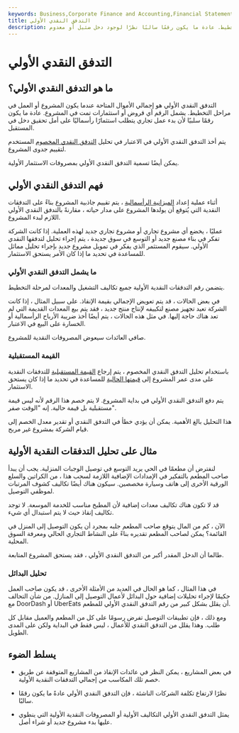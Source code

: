 ```yaml
---
keywords: Business,Corporate Finance and Accounting,Financial Statements
title: التدفق النقدي الأولي
description: التدفق النقدي الأولي هو الأموال المتاحة لمشروع تجاري في مراحل التخطيط. عادة ما يكون رقمًا سالبًا نظرًا لوجود دخل ضئيل أو معدوم.
---
```


# التدفق النقدي الأولي
## ما هو التدفق النقدي الأولي؟

التدفق النقدي الأولي هو إجمالي الأموال المتاحة عندما يكون المشروع أو العمل في مراحل التخطيط. يشمل الرقم أي قروض أو استثمارات تمت في المشروع. عادة ما يكون رقمًا سلبيًا لأن بدء عمل تجاري يتطلب استثمارًا رأسماليًا على أمل تحقيق دخل في المستقبل.

يتم أخذ التدفق النقدي الأولي في الاعتبار في تحليل [التدفق النقدي المخصوم](/dcf) المستخدم لتقييم جدوى المشروع.

يمكن أيضًا تسمية التدفق النقدي الأولي بمصروفات الاستثمار الأولية.

## فهم التدفق النقدي الأولي

أثناء عملية إعداد [الميزانية الرأسمالية](/capitalbudgeting) ، يتم تقييم جاذبية المشروع بناءً على التدفقات النقدية التي يُتوقع أن يولدها المشروع على مدار حياته ، مقارنةً بالتدفق النقدي الأولي اللازم لبدء المشروع.

عمليًا ، يخضع أي مشروع تجاري أو مشروع تجاري جديد لهذه العملية. إذا كانت الشركة تفكر في بناء مصنع جديد أو التوسع في سوق جديدة ، يتم إجراء تحليل لتدفقها النقدي الأولي. سيقوم المستثمر الذي يفكر في تمويل مشروع جديد بإجراء تحليل مماثل للمساعدة في تحديد ما إذا كان الأمر يستحق الاستثمار.

### ما يشمل التدفق النقدي الأولي

يتضمن رقم التدفقات النقدية الأولية جميع تكاليف التشغيل والمعدات لمرحلة التخطيط.

في بعض الحالات ، قد يتم تعويض الإجمالي بقيمة الإنقاذ. على سبيل المثال ، إذا كانت الشركة تعيد تجهيز مصنع لتكييفه لإنتاج منتج جديد ، فقد يتم بيع المعدات القديمة التي لم تعد هناك حاجة إليها. في مثل هذه الحالات ، يتم أيضًا أخذ ضريبة الأرباح الرأسمالية أو الخسارة على البيع في الاعتبار.

صافي العائدات سيعوض المصروفات النقدية للمشروع.

### القيمة المستقبلية

باستخدام تحليل التدفق النقدي المخصوم ، يتم إرجاع [القيمة المستقبلية](/futurevalue) للتدفقات النقدية على مدى عمر المشروع إلى [قيمتها الحالية](/presentvalue) للمساعدة في تحديد ما إذا كان يستحق الاستثمار.

يتم دفع التدفق النقدي الأولي في بداية المشروع. لا يتم خصم هذا الرقم لأنه ليس قيمة مستقبلية بل قيمة حالية. إنه "الوقت صفر".

هذا التحليل بالغ الأهمية. يمكن أن يؤدي خطأ في التدفق النقدي أو تقدير معدل الخصم إلى قيام الشركة بمشروع غير مربح.

## مثال على تحليل التدفقات النقدية الأولية

لنفترض أن مطعمًا في الحي يريد التوسع في توصيل الوجبات المنزلية. يجب أن يبدأ صاحب المطعم بالتفكير في الإمدادات الإضافية اللازمة لسحب هذا ، من الكراتين والسلع الورقية الأخرى إلى هاتف وسيارة مخصصين. سيكون هناك أيضًا تكاليف كشوف المرتبات لموظفي التوصيل.

قد لا تكون هناك تكاليف معدات إضافية لأن المطبخ مناسب للخدمة الموسعة. لا توجد تكاليف إنقاذ حيث لا يتم استبدال أي شيء.

الآن ، كم من المال يتوقع صاحب المطعم جلبه بمجرد أن يكون التوصيل إلى المنزل في القائمة؟ يمكن لصاحب المطعم تقديره بناءً على النشاط التجاري الحالي ومعرفة السوق المحلية.

طالما أن الدخل المقدر أكبر من التدفق النقدي الأولي ، فقد يستحق المشروع المتابعة.

### تحليل البدائل

في هذا المثال ، كما هو الحال في العديد من الأمثلة الأخرى ، قد يكون صاحب العمل حكيمًا لإجراء تحليلات إضافية حول البدائل لأعمال التوصيل إلى المنازل. من شأن التحالف مع DoorDash أو UberEats أن يقلل بشكل كبير من رقم التدفق النقدي الأولي للمطعم.

ومع ذلك ، فإن تطبيقات التوصيل تفرض رسومًا على كل من المطعم والعميل مقابل كل طلب. وهذا يقلل من التدفق النقدي للأعمال ، ليس فقط في البداية ولكن على المدى الطويل.

## يسلط الضوء

- في بعض المشاريع ، يمكن النظر في عائدات الإنقاذ من المشاريع المتوقفة عن طريق خصم تلك المكاسب من إجمالي التدفقات النقدية الأولية.

- نظرًا لارتفاع تكلفة الشركات الناشئة ، فإن التدفق النقدي الأولي عادةً ما يكون رقمًا سالبًا.

- يمثل التدفق النقدي الأولي التكاليف الأولية أو المصروفات النقدية الأولية التي ينطوي عليها بدء مشروع جديد أو شراء أصل.

